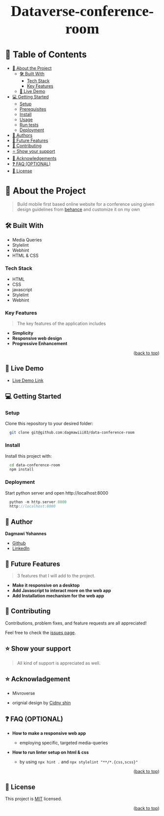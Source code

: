 
<a name="readme-top"></a>

<h1 align="center" style="font-family: Serif; font-size: 3.5em;">Dataverse-conference-room</h1>

<!-- TABLE OF CONTENTS -->

<!-- TABLE OF CONTENTS -->

# 📗 Table of Contents

- [📖 About the Project](#about-project)
  - [🛠 Built With](#built-with)
    - [Tech Stack](#tech-stack)
    - [Key Features](#key-features)
  - [🚀 Live Demo](#live-demo)
- [💻 Getting Started](#getting-started)
  - [Setup](#setup)
  - [Prerequisites](#prerequisites)
  - [Install](#install)
  - [Usage](#usage)
  - [Run tests](#run-tests)
  - [Deployment](#triangular_flag_on_post-deployment)
- [👥 Authors](#authors)
- [🔭 Future Features](#future-features)
- [🤝 Contributing](#contributing)
- [⭐️ Show your support](#support)
- [🙏 Acknowledgements](#acknowledgements)
- [❓ FAQ (OPTIONAL)](#faq)
- [📝 License](#license)

<!-- PROJECT DESCRIPTION -->

# 📖 About the Project <a name="about-project"></a>

> Build mobile first based online website for a conference using given design guidelines from [behance](https://www.behance.net/gallery/29845175/CC-Global-Summit-2015) and customize it on my own

## 🛠 Built With <a name="built-with"></a>

- Media Queries
- Stylelint
- Webhint
- HTML & CSS

### Tech Stack <a name="tech-stack"></a>

- HTML
- CSS
- javascript
- Stylelint
- Webhint

### Key Features <a name="key-features"></a>

> The key features of the application includes

- **Simplicity**
- **Responsive web design**
- **Progressive Enhancement**

<p align="right">(<a href="#readme-top">back to top</a>)</p>

<!-- LIVE DEMO -->

## 🚀 Live Demo <a name="live-demo"></a>

- [Live Demo Link](https://dagmawiii03.github.io/data-conference-room/)

<!-- GETTING STARTED -->

## 💻 Getting Started <a name="getting-started"></a>

### Setup

Clone this repository to your desired folder:

```sh
  git clone git@github.com:dagmawiii03/data-conference-room
```

### Install

Install this project with:

```sh
  cd data-conference-room
  npm install
```

### Deployment

Start python server and open http://localhost:8000

```c
  python -m http.server 8000
  http://localhost:8000
```

<!-- AUTHORS -->

## 👤 Author <a name="authors"></a>

**Dagmawi Yohannes**

- [Github](https://github.com/dagmawiii03)
- [LinkedIn](linkedin.com/in/dagmawi-yohannes-b36488236)

## 🔭 Future Features <a name="future-features"></a>

> 3 features that I will add to the project.

- **Make it responsive on a desktop**
- **Add Javascript to interact more on the web app**
- **Add Installation mechanism for the web app**

## 🤝 Contributing <a name="contributing"></a>

Contributions, problem fixes, and feature requests are all appreciated!

Feel free to check the [issues page](https://github.com/dagmawiii03/data-conference-room/issues).

## ⭐️ Show your support <a name="support"></a>

> All kind of support is appreciated as well.

## ⭐️ Acknowladgement <a name="acknowledgements"></a>

- Mivroverse

- orignial design by [Cidny shin](https://www.behance.net/adagio07)

## ❓ FAQ (OPTIONAL) <a name="faq"></a>

- **How to make a responsive web app**

  - employing specific, targeted media-queries

- **How to run linter setup on html & css**

  - by using `npx hint .` and `npx stylelint "**/*.{css,scss}"`

<p align="right">(<a href="#readme-top">back to top</a>)</p>

<!-- LICENSE -->

## 📝 License <a name="license"></a>

This project is [MIT](./MIT.md) licensed.

<p align="right">(<a href="#readme-top">back to top</a>)</p>
